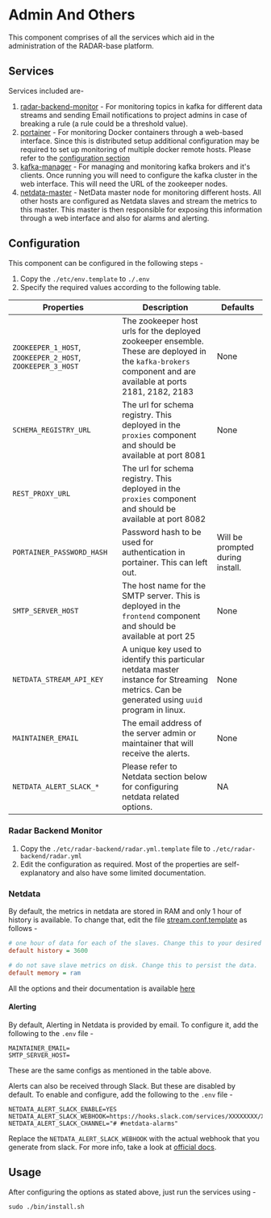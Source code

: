 # Admin And Others

This component comprises of all the services which aid in the administration of the RADAR-base platform.

## Services

Services included are-
1. [radar-backend-monitor](https://github.com/RADAR-base/RADAR-Backend) - For monitoring topics in kafka for different data streams and sending Email notifications to project admins in case of breaking a rule (a rule could be a threshold value).
2. [portainer](https://portainer.readthedocs.io/en/stable/) - For monitoring Docker containers through a web-based interface. Since this is distributed setup additional configuration may be required to set up monitoring of multiple docker remote hosts. Please refer to the [configuration section](#configuration)
3. [kafka-manager](https://github.com/yahoo/kafka-manager) - For managing and monitoring kafka brokers and it's clients. Once running you will need to configure the kafka cluster in the web interface. This will need the URL of the zookeeper nodes.
4. [netdata-master](https://www.netdata.cloud/) - NetData master node for monitoring different hosts. All other hosts are configured as Netdata slaves and stream the metrics to this master. This master is then responsible for exposing this information through a web interface and also for alarms and alerting.

## Configuration

This component can be configured in the following steps -

1. Copy the `./etc/env.template` to `./.env`
2. Specify the required values according to the following table.

| Properties                                                 | Description                                                                                                                                                  | Defaults                         |
|------------------------------------------------------------|--------------------------------------------------------------------------------------------------------------------------------------------------------------|----------------------------------|
| `ZOOKEEPER_1_HOST`, `ZOOKEEPER_2_HOST`, `ZOOKEEPER_3_HOST` | The zookeeper host urls for the deployed zookeeper ensemble. These are deployed in the `kafka-brokers` component and are available at ports 2181, 2182, 2183 | None                             |
| `SCHEMA_REGISTRY_URL`                                      | The url for schema registry. This deployed in the `proxies` component and should be available at port 8081                                                   | None                             |
| `REST_PROXY_URL`                                           | The url for schema registry. This deployed in the `proxies` component and should be available at port 8082                                                   |                                  |
| `PORTAINER_PASSWORD_HASH`                                  | Password hash to be used for authentication in portainer. This can left out.                                                                                 | Will be prompted during install. |
| `SMTP_SERVER_HOST`                                         | The host name for the SMTP server.  This is deployed in the `frontend` component and should be available at port 25                                              | None                             |
| `NETDATA_STREAM_API_KEY`                                   | A unique key used to identify this particular netdata master instance for Streaming metrics. Can be generated using `uuid` program in linux.                 | None                             |
| `MAINTAINER_EMAIL`                                         | The email address of the server admin or maintainer that will receive the alerts.                                                                            | None                             |
| `NETDATA_ALERT_SLACK_*`                                    | Please refer to Netdata section below for configuring netdata related options.                                                                               | NA                               |

### Radar Backend Monitor

1. Copy the `./etc/radar-backend/radar.yml.template` file to `./etc/radar-backend/radar.yml`
2. Edit the configuration as required. Most of the properties are self-explanatory and also have some limited documentation.

### Netdata
By default, the metrics in netdata are stored in RAM and only 1 hour of history is available. To change that, edit the file [stream.conf.template](/etc/netdata/master/stream.conf.template) as follows -

```ini
# one hour of data for each of the slaves. Change this to your desired value
default history = 3600

# do not save slave metrics on disk. Change this to persist the data.
default memory = ram
```
All the options and their documentation is available [here](https://github.com/netdata/netdata/blob/master/streaming/stream.conf)

#### Alerting
By default, Alerting in Netdata is provided by email. To configure it, add the following to the `.env` file -
```shell
MAINTAINER_EMAIL=
SMTP_SERVER_HOST=
```
These are the same configs as mentioned in the table above.

Alerts can also be received through Slack. But these are disabled by default. To enable and configure, add the following to the `.env` file -
```shell
NETDATA_ALERT_SLACK_ENABLE=YES
NETDATA_ALERT_SLACK_WEBHOOK=https://hooks.slack.com/services/XXXXXXXX/XXXXXXXX/XXXXXXXXXXXXXXXXXXXXXXXXXXXXXXX
NETDATA_ALERT_SLACK_CHANNEL="# #netdata-alarms"
```
Replace the `NETDATA_ALERT_SLACK_WEBHOOK` with the actual webhook that you generate from slack. For more info, take a look at [official docs](https://docs.netdata.cloud/health/notifications/slack/).

## Usage

After configuring the options as stated above, just run the services using -

```shell
sudo ./bin/install.sh
```



